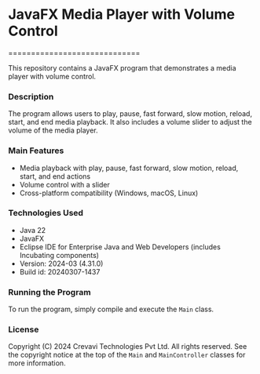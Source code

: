# JavaFX Media Player with Volume Control
=============================

This repository contains a JavaFX program that demonstrates a media player with volume control.

### Description

The program allows users to play, pause, fast forward, slow motion, reload, start, and end media playback. It also includes a volume slider to adjust the volume of the media player.

### Main Features

* Media playback with play, pause, fast forward, slow motion, reload, start, and end actions
* Volume control with a slider
* Cross-platform compatibility (Windows, macOS, Linux)

### Technologies Used

* Java 22
* JavaFX
* Eclipse IDE for Enterprise Java and Web Developers (includes Incubating components)
* Version: 2024-03 (4.31.0)
* Build id: 20240307-1437

### Running the Program

To run the program, simply compile and execute the `Main` class.

### License

Copyright (C) 2024 Crevavi Technologies Pvt Ltd. All rights reserved. See the copyright notice at the top of the `Main` and `MainController` classes for more information.






